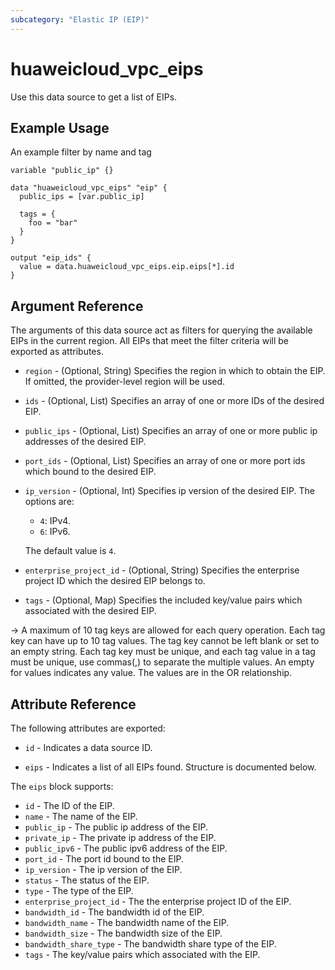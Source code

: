 ```yaml
---
subcategory: "Elastic IP (EIP)"
---
```


# huaweicloud_vpc_eips

Use this data source to get a list of EIPs.

## Example Usage

An example filter by name and tag

```hcl
variable "public_ip" {}

data "huaweicloud_vpc_eips" "eip" {
  public_ips = [var.public_ip]

  tags = {
    foo = "bar"
  }
}

output "eip_ids" {
  value = data.huaweicloud_vpc_eips.eip.eips[*].id
}
```

## Argument Reference

The arguments of this data source act as filters for querying the available EIPs in the current region.
 All EIPs that meet the filter criteria will be exported as attributes.

* `region` - (Optional, String) Specifies the region in which to obtain the EIP. If omitted, the provider-level region
  will be used.

* `ids` - (Optional, List) Specifies an array of one or more IDs of the desired EIP.

* `public_ips` - (Optional, List) Specifies an array of one or more public ip addresses of the desired EIP.

* `port_ids` - (Optional, List) Specifies an array of one or more port ids which bound to the desired EIP.

* `ip_version` - (Optional, Int) Specifies ip version of the desired EIP. The options are:
    + `4`: IPv4.
    + `6`: IPv6.

  The default value is `4`.

* `enterprise_project_id` - (Optional, String) Specifies the enterprise project ID which the desired EIP belongs to.

* `tags` - (Optional, Map) Specifies the included key/value pairs which associated with the desired EIP.

 -> A maximum of 10 tag keys are allowed for each query operation. Each tag key can have up to 10 tag values.
  The tag key cannot be left blank or set to an empty string. Each tag key must be unique, and each tag value in a
  tag must be unique, use commas(,) to separate the multiple values. An empty for values indicates any value.
  The values are in the OR relationship.

## Attribute Reference

The following attributes are exported:

* `id` - Indicates a data source ID.

* `eips` - Indicates a list of all EIPs found. Structure is documented below.

The `eips` block supports:

* `id` - The ID of the EIP.
* `name` - The name of the EIP.
* `public_ip` - The public ip address of the EIP.
* `private_ip` - The private ip address of the EIP.
* `public_ipv6` - The public ipv6 address of the EIP.
* `port_id` - The port id bound to the EIP.
* `ip_version` - The ip version of the EIP.
* `status` - The status of the EIP.
* `type` - The type of the EIP.
* `enterprise_project_id` - The the enterprise project ID of the EIP.
* `bandwidth_id` - The bandwidth id of the EIP.
* `bandwidth_name` - The bandwidth name of the EIP.
* `bandwidth_size` - The bandwidth size of the EIP.
* `bandwidth_share_type` - The bandwidth share type of the EIP.
* `tags` - The key/value pairs which associated with the EIP.
